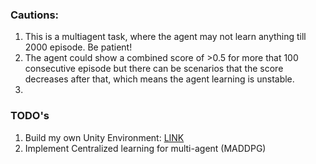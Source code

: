 




### Cautions:
1. This is a multiagent task, where the agent may not learn anything till 2000 episode. Be patient!
2. The agent could show a combined score of >0.5 for more that 100 consecutive episode but there can be scenarios 
that the score decreases after that, which means the agent learning is unstable.
3. 

### TODO's
1. Build my own Unity Environment: [LINK](https://github.com/Unity-Technologies/ml-agents/blob/master/docs/Getting-Started-with-Balance-Ball.md)
2. Implement Centralized learning for multi-agent (MADDPG)